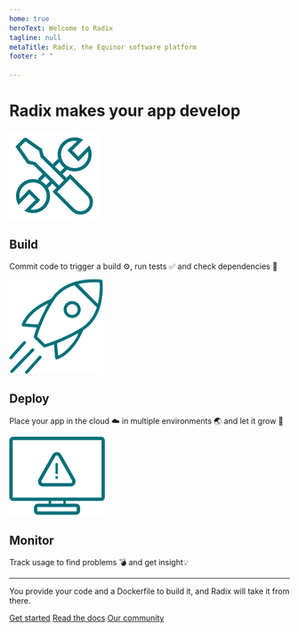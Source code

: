 ```yaml
---
home: true
heroText: Welcome to Radix
tagline: null
metaTitle: Radix, the Equinor software platform
footer: " "

---
```


# Radix makes your app develop

<div id=main-features>

![build_step](./assets/images/icons/fig_tools_icon.svg)

## Build

Commit code to trigger a build ⚙️, run tests ✅ and check dependencies 🌲

![deploy_step](./assets/images/icons/fig_rocket_icon.svg)

## Deploy

Place your app in the cloud ☁️ in multiple environments 🌏 and let it grow 🌱

![monitor_step](./assets/images/icons/fig_screen_icon.svg)

## Monitor

Track usage to find problems 💣 and get insight💡
</div>

---

You provide your code and a Dockerfile to build it, and Radix will take it from there.

<div id=actions-buttons>

[Get started](/start/)
[Read the docs](/docs/)
[Our community](/other/community/)
</div>